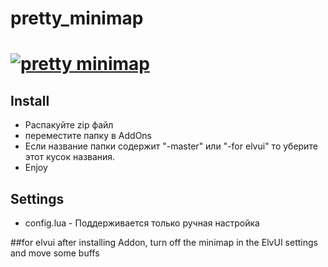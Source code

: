 # pretty_minimap
<h1 align="left">
  <a href="https://github.com/s0h2x/pretty_minimap"><img src="https://user-images.githubusercontent.com/33549022/192892515-3298df8d-d938-4ad4-b01d-f5ff1f3a4626.png" alt="pretty minimap"></a>
</h1>

## Install
- Распакуйте zip файл
- переместите папку в AddOns
- Если название папки содержит "-master" или "-for elvui" то уберите этот кусок названия.
- Enjoy
## Settings
- config.lua - Поддерживается только ручная настройка

##for elvui 
  after installing Addon, turn off the minimap in the ElvUI settings and move some buffs
